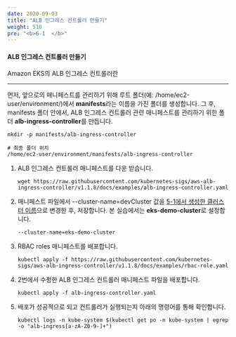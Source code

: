 ```yaml
---
date: 2020-09-03
title: "ALB 인그레스 컨트롤러 만들기"
weight: 510
pre: "<b>6-1  </b>"
---
```


#### ALB 인그레스 컨트롤러 만들기
Amazon EKS의 ALB 인그레스 컨트롤러란 

* * *

먼저, 앞으로의 매니페스트를 관리하기 위해 루트 폴더(예: /home/ec2-user/environment/)에서 **manifests**라는 이름을 가진 폴더를 생성합니다. 그 후, manifests 폴더 안에서, ALB 인그레스 컨트롤러 관련 매니페스트를 관리하기 위한 폴더 **alb-ingress-controller**를 만듭니다.
```
mkdir -p manifests/alb-ingress-controller

# 최종 폴더 위치
/home/ec2-user/environment/manifests/alb-ingress-controller
```

1. ALB 인그레스 컨트롤러 매니페스트를 다운 받습니다.
    ```
    wget https://raw.githubusercontent.com/kubernetes-sigs/aws-alb-ingress-controller/v1.1.8/docs/examples/alb-ingress-controller.yaml
    ```
2. 매니페스트 파일에서 --cluster-name=devCluster 값을 [5-1에서 생성한 클러스터 이름](https://master.d3s71i2n51x60t.amplifyapp.com/ko/ingress_controller_launch/)으로 변경한 후, 저장합니다. 본 실습에서는 **eks-demo-cluster**로 설정합니다.
    ```
    --cluster-name=eks-demo-cluster
    ```
3. RBAC roles 매니페스트를 배포합니다.
    ```
    kubectl apply -f https://raw.githubusercontent.com/kubernetes-sigs/aws-alb-ingress-controller/v1.1.8/docs/examples/rbac-role.yaml
    ```
4. 2번에서 수정한 ALB 인그레스 컨트롤러 매니페스트 파일을 배포합니다.
    ```
    kubectl apply -f alb-ingress-controller.yaml
    ```
5. 배포가 성공적으로 되고 컨트롤러가 실행되는지 아래의 명령어를 통해 확인합니다.
    ```
    kubectl logs -n kube-system $(kubectl get po -n kube-system | egrep -o "alb-ingress[a-zA-Z0-9-]+")
    ```